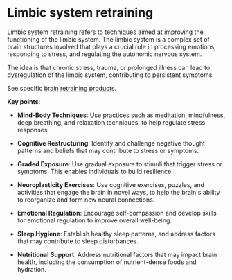 [//]: # (
source: gpt-3 + jph editing
tags: psychology training limbic-system
)

# Limbic system retraining

Limbic system retraining refers to techniques aimed at improving the functioning of the limbic system. The limbic system is a complex set of brain structures involved that plays a crucial role in processing emotions, responding to stress, and regulating the autonomic nervous system.

The idea is that chronic stress, trauma, or prolonged illness can lead to dysregulation of the limbic system, contributing to persistent symptoms.

See specific [brain retraining products](../brain-retraining-products/).

**Key points**:

* **Mind-Body Techniques**: Use practices such as meditation, mindfulness, deep breathing, and relaxation techniques, to help regulate stress responses.

* **Cognitive Restructuring**: Identify and challenge negative thought patterns and beliefs that may contribute to stress or symptoms.

* **Graded Exposure**: Use gradual exposure to stimuli that trigger stress or symptoms. This enables individuals to build resilience.

* **Neuroplasticity Exercises**: Use cognitive exercises, puzzles, and activities that engage the brain in novel ways, to help the brain's ability to reorganize and form new neural connections.

* **Emotional Regulation**: Encourage self-compassion and develop skills for emotional regulation to improve overall well-being.

* **Sleep Hygiene**: Establish healthy sleep patterns, and address factors that may contribute to sleep disturbances.

* **Nutritional Support**: Address nutritional factors that may impact brain health, including the consumption of nutrient-dense foods and hydration.

